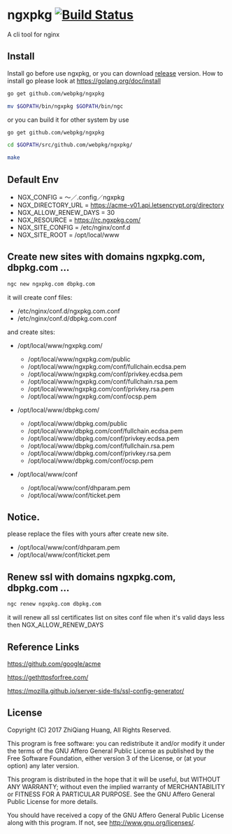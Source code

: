 # ngxpkg [![Build Status](https://travis-ci.org/webpkg/ngxpkg.svg?branch=master)](https://travis-ci.org/webpkg/ngxpkg)

A cli tool for nginx

## Install

Install go before use ngxpkg, or you can download [release](https://github.com/webpkg/ngxpkg/releases) version.
How to install go please look at https://golang.org/doc/install

```bash
go get github.com/webpkg/ngxpkg

mv $GOPATH/bin/ngxpkg $GOPATH/bin/ngc
```

or you can build it for other system by use

```bash
go get github.com/webpkg/ngxpkg

cd $GOPATH/src/github.com/webpkg/ngxpkg/

make
```
## Default Env

* NGX_CONFIG = 〜／.config／ngxpkg
* NGX_DIRECTORY_URL = https://acme-v01.api.letsencrypt.org/directory
* NGX_ALLOW_RENEW_DAYS = 30
* NGX_RESOURCE = https://rc.ngxpkg.com/
* NGX_SITE_CONFIG = /etc/nginx/conf.d
* NGX_SITE_ROOT = /opt/local/www

## Create new sites with domains ngxpkg.com, dbpkg.com ...

```bash
ngc new ngxpkg.com dbpkg.com
```

it will create conf files:

* /etc/nginx/conf.d/ngxpkg.com.conf
* /etc/nginx/conf.d/dbpkg.com.conf

and create sites:

* /opt/local/www/ngxpkg.com/
    - /opt/local/www/ngxpkg.com/public
    - /opt/local/www/ngxpkg.com/conf/fullchain.ecdsa.pem
    - /opt/local/www/ngxpkg.com/conf/privkey.ecdsa.pem
    - /opt/local/www/ngxpkg.com/conf/fullchain.rsa.pem
    - /opt/local/www/ngxpkg.com/conf/privkey.rsa.pem
    - /opt/local/www/ngxpkg.com/conf/ocsp.pem

* /opt/local/www/dbpkg.com/
    - /opt/local/www/dbpkg.com/public
    - /opt/local/www/dbpkg.com/conf/fullchain.ecdsa.pem
    - /opt/local/www/dbpkg.com/conf/privkey.ecdsa.pem
    - /opt/local/www/dbpkg.com/conf/fullchain.rsa.pem
    - /opt/local/www/dbpkg.com/conf/privkey.rsa.pem
    - /opt/local/www/dbpkg.com/conf/ocsp.pem

* /opt/local/www/conf
    - /opt/local/www/conf/dhparam.pem
    - /opt/local/www/conf/ticket.pem

## Notice.

please replace the files with yours after create new site.

* /opt/local/www/conf/dhparam.pem
* /opt/local/www/conf/ticket.pem

## Renew ssl with domains ngxpkg.com, dbpkg.com ...

```bash
ngc renew ngxpkg.com dbpkg.com
```

it will renew all ssl certificates list on sites conf file when it's valid days less then NGX_ALLOW_RENEW_DAYS

## Reference Links

https://github.com/google/acme

https://gethttpsforfree.com/

https://mozilla.github.io/server-side-tls/ssl-config-generator/

## License

Copyright (C) 2017 ZhiQiang Huang, All Rights Reserved.

This program is free software: you can redistribute it and/or modify
it under the terms of the GNU Affero General Public License as
published by the Free Software Foundation, either version 3 of the
License, or (at your option) any later version.

This program is distributed in the hope that it will be useful,
but WITHOUT ANY WARRANTY; without even the implied warranty of
MERCHANTABILITY or FITNESS FOR A PARTICULAR PURPOSE.  See the
GNU Affero General Public License for more details.

You should have received a copy of the GNU Affero General Public License
along with this program.  If not, see <http://www.gnu.org/licenses/>.